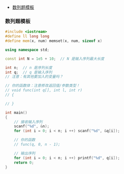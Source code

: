 
<!-- @import "[TOC]" {cmd="toc" depthFrom=1 depthTo=6 orderedList=false} -->

<!-- code_chunk_output -->

- [数列题模板](#数列题模板)

<!-- /code_chunk_output -->

### 数列题模板
```cpp
#include <iostream>
#define ll long long
#define mem(x, num) memset(x, num, sizeof x)

using namespace std;

const int N = 1e5 + 10;  // N 是输入序列最大长度

int n;  // n 是序列长度
int q;  // q 是输入序列
// 注意：有其他要加入的变量吗？

// 你的函数体：注意修改返回值/参数类型！
// void func(int q[], int l, int r)
// {

// }

int main()
{
    // 接收输入序列
    scanf("%d", &n);
    for (int i = 0; i < n; i ++) scanf("%d", &q[i]);

    // 你的函数
    // func(q, 0, n - 1);

    // 输出序列
    for (int i = 0; i < n; i ++) printf("%d", q[i]);
    return 0;
}
```